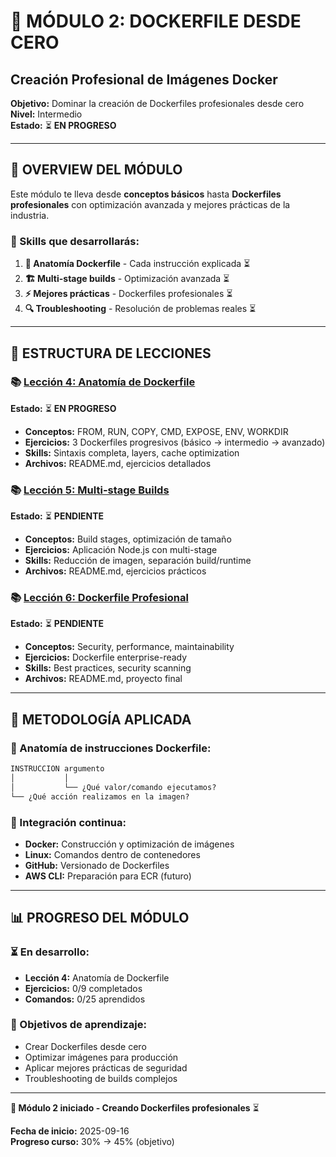 # 🐳 MÓDULO 2: DOCKERFILE DESDE CERO
## Creación Profesional de Imágenes Docker

**Objetivo:** Dominar la creación de Dockerfiles profesionales desde cero  
**Nivel:** Intermedio  
**Estado:** ⏳ **EN PROGRESO**

---

## **🎯 OVERVIEW DEL MÓDULO**

Este módulo te lleva desde **conceptos básicos** hasta **Dockerfiles profesionales** con optimización avanzada y mejores prácticas de la industria.

### **🔧 Skills que desarrollarás:**
1. **📝 Anatomía Dockerfile** - Cada instrucción explicada ⏳
2. **🏗️ Multi-stage builds** - Optimización avanzada ⏳
3. **⚡ Mejores prácticas** - Dockerfiles profesionales ⏳
4. **🔍 Troubleshooting** - Resolución de problemas reales ⏳

---

## **📁 ESTRUCTURA DE LECCIONES**

### **📚 [Lección 4: Anatomía de Dockerfile](./leccion4/)**
**Estado:** ⏳ **EN PROGRESO**
- **Conceptos:** FROM, RUN, COPY, CMD, EXPOSE, ENV, WORKDIR
- **Ejercicios:** 3 Dockerfiles progresivos (básico → intermedio → avanzado)
- **Skills:** Sintaxis completa, layers, cache optimization
- **Archivos:** README.md, ejercicios detallados

### **📚 [Lección 5: Multi-stage Builds](./leccion5/)**
**Estado:** ⏳ **PENDIENTE**
- **Conceptos:** Build stages, optimización de tamaño
- **Ejercicios:** Aplicación Node.js con multi-stage
- **Skills:** Reducción de imagen, separación build/runtime
- **Archivos:** README.md, ejercicios prácticos

### **📚 [Lección 6: Dockerfile Profesional](./leccion6/)**
**Estado:** ⏳ **PENDIENTE**
- **Conceptos:** Security, performance, maintainability
- **Ejercicios:** Dockerfile enterprise-ready
- **Skills:** Best practices, security scanning
- **Archivos:** README.md, proyecto final

---

## **🎯 METODOLOGÍA APLICADA**

### **📝 Anatomía de instrucciones Dockerfile:**
```dockerfile
INSTRUCCION argumento
│           │
│           └── ¿Qué valor/comando ejecutamos?
└── ¿Qué acción realizamos en la imagen?
```

### **🔗 Integración continua:**
- **Docker:** Construcción y optimización de imágenes
- **Linux:** Comandos dentro de contenedores
- **GitHub:** Versionado de Dockerfiles
- **AWS CLI:** Preparación para ECR (futuro)

---

## **📊 PROGRESO DEL MÓDULO**

### **⏳ En desarrollo:**
- **Lección 4:** Anatomía de Dockerfile
- **Ejercicios:** 0/9 completados
- **Comandos:** 0/25 aprendidos

### **🎯 Objetivos de aprendizaje:**
- Crear Dockerfiles desde cero
- Optimizar imágenes para producción
- Aplicar mejores prácticas de seguridad
- Troubleshooting de builds complejos

---

**🎯 Módulo 2 iniciado - Creando Dockerfiles profesionales** ⏳

**Fecha de inicio:** 2025-09-16  
**Progreso curso:** 30% → 45% (objetivo)
